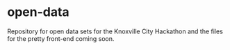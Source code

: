 # open-data
Repository for open data sets for the Knoxville City Hackathon and the files for the pretty front-end coming soon.

